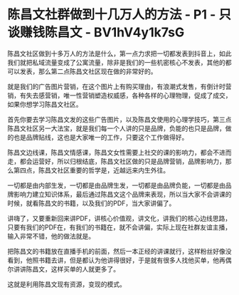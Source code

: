 # 陈昌文社群做到十几万人的方法 - P1 - 只谈赚钱陈昌文 - BV1hV4y1k7sG

陈昌文社区做到十多万人的方法是什么，第一点力求把一切都发表到抖音上，如此我们就把私域流量变成了公寓流量，除非是我们的一些机密核心不发表，其他的都可以发表，那么第二点陈昌文社区现在做的非常好的。

就是我们的广告图片营销，在这个图片上有购买理由，有浪潮式发售，有倒计时营销，有失去感营销，唯一性营销塑造权威感，各种各样的心理物理，促成了成交，如果你想学习陈昌文社区。

首先你要去学习陈昌文发的这些广告图片，以及陈昌文使用的心理学技巧，第三点陈昌文社区另一大法宝，就是我们每一个人讲的只是品牌，负能的也只是品牌，做的也是品牌贴线，这也是大家唯一的工作，只要这个工作做得好。

陈昌文边线课，陈昌文情感课，陈昌文女性需要上社交的课的影响力，都会不进而走，都会运营好，所以归根结底，陈昌文社区做的只是品牌营销，品牌影响力，那么第四点，陈昌文社区重要的哲学是，近越远来内生外往。

一切都是由内部生发，一切都是由品牌生发，一切都是由品牌负能，一切都是由品牌影响力建立知识体系，最后通过陈昌文这个品牌来表现，所以当大家不会讲课的时候，就看陈昌文的书籍，以及我们的PDF，当大家讲偏了。

讲嗨了，又要重新回来讲PDF，讲核心价值观，讲文化，讲我们的核心边线思路，只要有我们的PDF在，有我们的书籍在，就不会讲偏，实际上现在社群友谊主播，输入非常不错，他的做法就是。

把陈昌文的书籍放在直播手机的前面，然后一本正经的讲课就行，这样粉丝好像没看到，他照书籍去讲，但是都认为他讲得很好，于是就有很多人找他买单，他再偶尔讲讲陈昌文，这样买单的人就更多了。

这就是利用陈昌文现有资源，变现的模式。